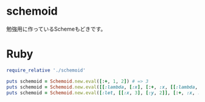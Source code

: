 schemoid
========
勉強用に作っているSchemeもどきです。

Ruby
====
```ruby
require_relative './schemoid'

puts schemoid = Schemoid.new.eval([:+, 1, 2]) # => 3
puts schemoid = Schemoid.new.eval([[:lambda, [:x], [:+, :x, [[:lambda, [:x], :x], 2]]], 3]) # => 5
puts schemoid = Schemoid.new.eval([:let, [[:x, 3], [:y, 2]], [:+, :x, :y]]) # => 5
```

